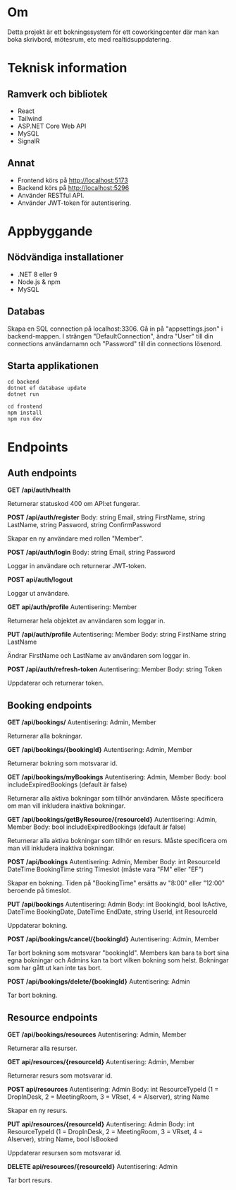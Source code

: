 # Om
Detta projekt är ett bokningssystem för ett coworkingcenter där man kan boka skrivbord, mötesrum, etc med realtidsuppdatering.

# Teknisk information
## Ramverk och bibliotek
- React
- Tailwind
- ASP.NET Core Web API
- MySQL
- SignalR 

## Annat
- Frontend körs på [http://localhost:5173](http://localhost:5173)
- Backend körs på [http://localhost:5296](http://localhost:5296)
- Använder RESTful API.
- Använder JWT-token för autentisering.

# Appbyggande
## Nödvändiga installationer
- .NET 8 eller 9
- Node.js & npm
- MySQL

## Databas
Skapa en SQL connection på localhost:3306.
Gå in på "appsettings.json" i backend-mappen.
I strängen "DefaultConnection", ändra "User" till din connections användarnamn och "Password" till din connections lösenord.

## Starta applikationen
```
cd backend
dotnet ef database update
dotnet run
```

```
cd frontend
npm install
npm run dev
```

# Endpoints
## Auth endpoints

**GET**
**/api/auth/health**

Returnerar statuskod 400 om API:et fungerar.

**POST**
**/api/auth/register**
Body:
string Email,
string FirstName,
string LastName,
string Password,
string ConfirmPassword

Skapar en ny användare med rollen "Member".

**POST**
**/api/auth/login**
Body:
string Email,
string Password

Loggar in användare och returnerar JWT-token.

**POST**
**api/auth/logout**

Loggar ut användare.

**GET**
**api/auth/profile**
Autentisering: Member

Returnerar hela objektet av användaren som loggar in.

**PUT**
**/api/auth/profile**
Autentisering: Member
Body:
string FirstName
string LastName

Ändrar FirstName och LastName av användaren som loggar in.

**POST**
**/api/auth/refresh-token**
Autentisering: Member
Body:
string Token

Uppdaterar och returnerar token.


## Booking endpoints

**GET**
**/api/bookings/**
Autentisering: Admin, Member

Returnerar alla bokningar.

**GET**
**/api/bookings/{bookingId}**
Autentisering: Admin, Member

Returnerar bokning som motsvarar id.

**GET**
**/api/bookings/myBookings**
Autentisering: Admin, Member
Body:
bool includeExpiredBookings (default är false)

Returnerar alla aktiva bokningar som tillhör användaren. Måste specificera om man vill inkludera inaktiva bokningar.

**GET**
**/api/bookings/getByResource/{resourceId}**
Autentisering: Admin, Member
Body:
bool includeExpiredBookings (default är false)

Returnerar alla aktiva bokningar som tillhör en resurs. Måste specificera om man vill inkludera inaktiva bokningar.

**POST**
**/api/bookings**
Autentisering: Admin, Member
Body:
int ResourceId
DateTime BookingTime
string Timeslot (måste vara "FM" eller "EF")

Skapar en bokning. Tiden på "BookingTime" ersätts av "8:00" eller "12:00" beroende på timeslot.

**PUT**
**/api/bookings**
Autentisering: Admin
Body:
int BookingId,
bool IsActive,
DateTime BookingDate,
DateTime EndDate,
string UserId,
int ResourceId

Uppdaterar bokning.

**POST**
**/api/bookings/cancel/{bookingId}**
Autentisering: Admin, Member

Tar bort bokning som motsvarar "bookingId".
Members kan bara ta bort sina egna bokningar och Admins kan ta bort vilken bokning som helst.
Bokningar som har gått ut kan inte tas bort.

**POST**
**/api/bookings/delete/{bookingId}**
Autentisering: Admin

Tar bort bokning.


## Resource endpoints

**GET**
**/api/bookings/resources**
Autentisering: Admin, Member

Returnerar alla resurser.

**GET**
**api/resources/{resourceId}**
Autentisering: Admin, Member

Returnerar resurs som motsvarar id.

**POST**
**api/resources**
Autentisering: Admin
Body:
int ResourceTypeId (1 = DropInDesk, 2 = MeetingRoom, 3 = VRset, 4 = AIserver),
string Name

Skapar en ny resurs.

**PUT**
**api/resources/{resourceId}**
Autentisering: Admin
Body:
int ResourceTypeId (1 = DropInDesk, 2 = MeetingRoom, 3 = VRset, 4 = AIserver),
string Name,
bool IsBooked

Uppdaterar resursen som motsvarar id.

**DELETE**
**api/resources/{resourceId}**
Autentisering: Admin

Tar bort resurs.
